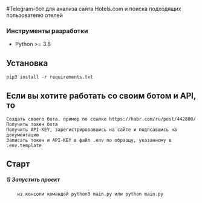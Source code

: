 #Telegram-бот для анализа сайта Hotels.com и поиска подходящих пользователю отелей

### Инструменты разработки
- Python >= 3.8

## Установка
    pip3 install -r requirements.txt

## Если вы хотите работать со своим ботом и API, то
    Создать своего бота, пример по ссылке https://habr.com/ru/post/442800/
    Получить токен бота
    Получить API-KEY, зарегистрировавшись на сайте и подпсавшись на документацию
    Записать токен и API-KEY в файл .env по образцу, указанному в .env.template

## Старт

##### 1) Запустить проект
        из консоли командой python3 main.py или python main.py
    